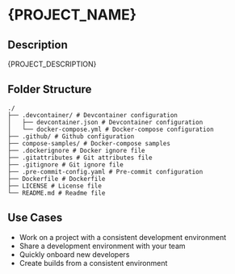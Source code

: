 # {PROJECT_NAME}

## Description
{PROJECT_DESCRIPTION}

## Folder Structure
```shell
./
├── .devcontainer/ # Devcontainer configuration
│   ├── devcontainer.json # Devcontainer configuration
│   └── docker-compose.yml # Docker-compose configuration
├── .github/ # Github configuration
├── compose-samples/ # Docker-compose samples
├── .dockerignore # Docker ignore file
├── .gitattributes # Git attributes file
├── .gitignore # Git ignore file
├── .pre-commit-config.yaml # Pre-commit configuration
├── Dockerfile # Dockerfile
├── LICENSE # License file
└── README.md # Readme file
```

## Use Cases
- Work on a project with a consistent development environment
- Share a development environment with your team
- Quickly onboard new developers
- Create builds from a consistent environment

